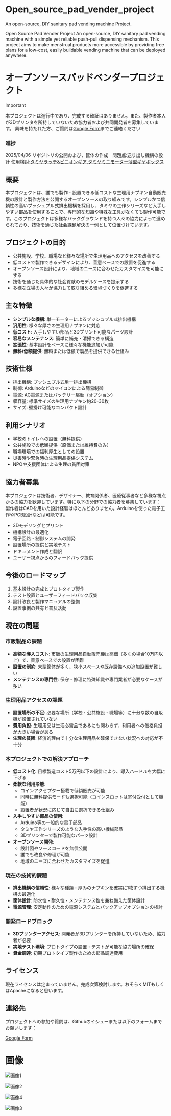# Open_source_pad_vender_project
An open-source, DIY sanitary pad vending machine Project. 

Open Source Pad Vender Project
An open-source, DIY sanitary pad vending machine with a simple yet reliable push-pull dispensing mechanism. This project aims to make menstrual products more accessible by providing free plans for a low-cost, easily buildable vending machine that can be deployed anywhere.

# オープンソースパッドベンダープロジェクト

> [!IMPORTANT]
> 本プロジェクトは進行中であり、完成する確証はありません。また、製作者本人が3Dプリンタを所持していないため協力者および共同開発者を募集しています。
> 興味を持たれた方、ご質問は[Google Form](https://docs.google.com/forms/d/e/1FAIpQLSdEs7EeJ2nDsBF7ljLnw7aVn4wxgIErUHTcrhALWmGyiYXRdw/viewform?usp=header)までご連絡ください


### 進捗
2025/04/06 リポジトリの公開および、筐体の作成　問題点:送り出し機構の設計 使用検討:[タミヤラッチ&ピニオンギア](https://www.tamiya.com/japan/products/70235/index.html),[タミヤミニモーター薄型ギヤボックス](https://www.tamiya.com/japan/products/70245/index.html)

## 概要
本プロジェクトは、誰でも製作・設置できる低コストな生理用ナプキン自動販売機の設計と製作方法を公開するオープンソースの取り組みです。シンプルかつ信頼性の高いプッシュプル式排出機構を採用し、タミヤの工作シリーズなど入手しやすい部品を使用することで、専門的な知識や特殊な工具がなくても製作可能です。このプロジェクトは多様なバックグラウンドを持つ人々の協力によって進められており、技術を通じた社会課題解決の一例として位置づけています。




## プロジェクトの目的
- 公共施設、学校、職場など様々な場所で生理用品へのアクセスを改善する
- 低コストで製作できるデザインにより、善意ベースでの設置を促進する
- オープンソース設計により、地域のニーズに合わせたカスタマイズを可能にする
- 技術を通じた具体的な社会貢献のモデルケースを提示する
- 多様な立場の人々が協力して取り組める環境づくりを促進する

## 主な特徴
- **シンプルな機構**: 単一モーターによるプッシュプル式排出機構
- **汎用性**: 様々な厚さの生理用ナプキンに対応
- **低コスト**: 入手しやすい部品と3Dプリント可能なパーツ設計
- **容易なメンテナンス**: 簡単に補充・清掃できる構造
- **拡張性**: 基本設計をベースに様々な機能追加が可能
- **無料/低額提供**: 無料または低額で製品を提供できる仕組み

## 技術仕様
- 排出機構: プッシュプル式単一排出機構
- 制御: Arduinoなどのマイコンによる簡易制御
- 電源: AC電源またはバッテリー駆動（オプション）
- 収容量: 標準サイズの生理用ナプキン約20-30枚
- サイズ: 壁掛け可能なコンパクト設計

## 利用シナリオ
- 学校のトイレへの設置（無料提供）
- 公共施設での低額提供（原価または維持費のみ）
- 職場環境での福利厚生としての設置
- 災害時や緊急時の生理用品提供システム
- NPOや支援団体による生理の貧困対策

## 協力者募集
本プロジェクトは技術者、デザイナー、教育関係者、医療従事者など多様な視点からの協力を歓迎しています。特に以下の分野での協力者を募集しています：
製作者はCADを用いた設計経験はほとんどありません。Arduinoを使った電子工作やPCB設計などは可能です。

- 3Dモデリングとプリント
- 機構設計の最適化
- 電子回路・制御システムの開発
- 設置場所の提供と実地テスト
- ドキュメント作成と翻訳
- ユーザー視点からのフィードバック提供

## 今後のロードマップ
1. 基本設計の完成とプロトタイプ製作
2. テスト設置とユーザーフィードバック収集
3. 設計改良と製作マニュアルの整備
4. 設置事例の共有と普及活動


## 現在の問題

### 市販製品の課題
- **高額な導入コスト**: 市販の生理用品自動販売機は高価（多くの場合10万円以上）で、善意ベースでの設置が困難
- **設置の制約**: 大型筐体が多く、狭小スペースや既存設備への追加設置が難しい
- **メンテナンスの専門性**: 保守・修理に特殊知識や専門業者が必要なケースが多い

### 生理用品アクセスの課題
- **設置場所の不足**: 必要な場所（学校・公共施設・職場等）に十分な数の自販機が設置されていない
- **費用負担**: 生理用品は生活必需品であるにも関わらず、利用者への価格負担が大きい場合がある
- **生理の貧困**: 経済的理由で十分な生理用品を確保できない状況への対応が不十分

### 本プロジェクトでの解決アプローチ
- **低コスト化**: 目標製造コスト5万円以下の設計により、導入ハードルを大幅に下げる
- **柔軟な利用形態**: 
  - コインアクセプター搭載で低額販売が可能
  - 同時に無料提供モードも選択可能（コインスロットは寄付受付として機能）
  - 設置者が状況に応じて自由に選択できる仕組み
- **入手しやすい部品の使用**: 
  - Arduino等の一般的な電子部品
  - タミヤ工作シリーズのような入手性の高い機械部品
  - 3Dプリンターで製作可能なパーツ設計
- **オープンソース開発**: 
  - 設計図やソースコードを無償公開
  - 誰でも改良や修理が可能
  - 地域のニーズに合わせたカスタマイズを促進

### 現在の技術的課題
- **排出機構の信頼性**: 様々な種類・厚みのナプキンを確実に1枚ずつ排出する機構の最適化
- **筐体設計**: 防水性・耐久性・メンテナンス性を兼ね備えた筐体設計
- **電源管理**: 安定動作のための電源システムとバックアップオプションの検討


### 開発ロードブロック
- **3Dプリンターアクセス**: 開発者が3Dプリンターを所持していないため、協力者が必要
- **実地テスト環境**: プロトタイプの設置・テストが可能な協力場所の確保
- **資金調達**: 初期プロトタイプ製作のための部品調達費用

## ライセンス
現在ライセンスは定まっていません。完成次第検討します。おそらくMITもしくはApacheになると思います。

## 連絡先
プロジェクトへの参加や質問は、Githubのイシューまたは以下のフォームまでお願いします：

[Google Form](https://docs.google.com/forms/d/e/1FAIpQLSdEs7EeJ2nDsBF7ljLnw7aVn4wxgIErUHTcrhALWmGyiYXRdw/viewform?usp=header)


# 画像
![画像1](https://github.com/BB-KING777/Open_source_pad_vender_project/blob/main/pictures/%E3%82%B9%E3%82%AF%E3%83%AA%E3%83%BC%E3%83%B3%E3%82%B7%E3%83%A7%E3%83%83%E3%83%88%202025-04-06%20185440.png?raw=true)

![画像2](https://github.com/BB-KING777/Open_source_pad_vender_project/blob/main/pictures/%E3%82%B9%E3%82%AF%E3%83%AA%E3%83%BC%E3%83%B3%E3%82%B7%E3%83%A7%E3%83%83%E3%83%88%202025-04-06%20185521.png?raw=true)

![画像4](https://github.com/BB-KING777/Open_source_pad_vender_project/blob/main/pictures/%E3%82%B9%E3%82%AF%E3%83%AA%E3%83%BC%E3%83%B3%E3%82%B7%E3%83%A7%E3%83%83%E3%83%88%202025-04-06%20185553.png?raw=true)

![画像3](https://github.com/BB-KING777/Open_source_pad_vender_project/blob/main/pictures/%E3%82%B9%E3%82%AF%E3%83%AA%E3%83%BC%E3%83%B3%E3%82%B7%E3%83%A7%E3%83%83%E3%83%88%202025-04-06%20185622.png?raw=true)




